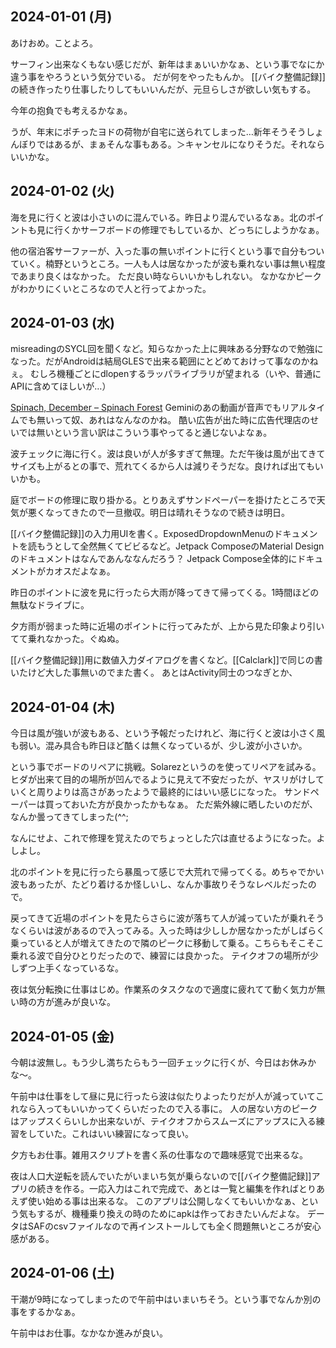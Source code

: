 ## 2024-01-01 (月)

あけおめ。ことよろ。

サーフィン出来なくもない感じだが、新年はまぁいいかなぁ、という事でなにか違う事をやろうという気分でいる。
だが何をやったもんか。
[[バイク整備記録]]の続き作ったり仕事したりしてもいいんだが、元旦らしさが欲しい気もする。

今年の抱負でも考えるかなぁ。

うが、年末にポチったヨドの荷物が自宅に送られてしまった…新年そうそうしょんぼりではあるが、まぁそんな事もある。＞キャンセルになりそうだ。それならいいかな。

## 2024-01-02 (火)

海を見に行くと波は小さいのに混んでいる。昨日より混んでいるなぁ。北のポイントも見に行くかサーフボードの修理でもしているか、どっちにしようかなぁ。

他の宿泊客サーファーが、入った事の無いポイントに行くという事で自分もついていく。楠野というところ。一人も人は居なかったが波も乗れない事は無い程度であまり良くはなかった。
ただ良い時ならいいかもしれない。
なかなかピークがわかりにくいところなので人と行ってよかった。

## 2024-01-03 (水)

misreadingのSYCL回を聞くなど。知らなかった上に興味ある分野なので勉強になった。だがAndroidは結局GLESで出来る範囲にとどめておけって事なのかねぇ。
むしろ機種ごとにdlopenするラッパライブラリが望まれる（いや、普通にAPIに含めてほしいが…）

[Spinach, December – Spinach Forest](https://records.dodgson.org/2023/12/31/spinach-december/) Geminiのあの動画が音声でもリアルタイムでも無いって奴、あれはなんなのかね。
酷い広告が出た時に広告代理店のせいでは無いという言い訳はこういう事やってると通じないよなぁ。

波チェックに海に行く。波は良いが人が多すぎて無理。ただ午後は風が出てきてサイズも上がるとの事で、荒れてくるから人は減りそうだな。良ければ出てもいいかも。

庭でボードの修理に取り掛かる。とりあえずサンドペーパーを掛けたところで天気が悪くなってきたので一旦撤収。明日は晴れそうなので続きは明日。

[[バイク整備記録]]の入力用UIを書く。ExposedDropdownMenuのドキュメントを読もうとして全然無くてビビるなど。Jetpack ComposeのMaterial Designのドキュメントはなんであんななんだろう？
Jetpack Compose全体的にドキュメントがカオスだよなぁ。

昨日のポイントに波を見に行ったら大雨が降ってきて帰ってくる。1時間ほどの無駄なドライブに。

夕方雨が弱まった時に近場のポイントに行ってみたが、上から見た印象より引いてて乗れなかった。ぐぬぬ。

[[バイク整備記録]]用に数値入力ダイアログを書くなど。[[Calclark]]で同じの書いたけど大した事無いのでまた書く。
あとはActivity同士のつなぎとか、

## 2024-01-04 (木)

今日は風が強いが波もある、という予報だったけれど、海に行くと波は小さく風も弱い。混み具合も昨日ほど酷くは無くなっているが、少し波が小さいか。

という事でボードのリペアに挑戦。Solarezというのを使ってリペアを試みる。
ヒダが出来て目的の場所が凹んでるように見えて不安だったが、ヤスリがけしていくと周りよりは高さがあったようで最終的にはいい感じになった。
サンドペーパーは買っておいた方が良かったかもなぁ。
ただ紫外線に晒したいのだが、なんか曇ってきてしまった(^^;

なんにせよ、これで修理を覚えたのでちょっとした穴は直せるようになった。よしよし。

北のポイントを見に行ったら暴風って感じで大荒れで帰ってくる。めちゃでかい波もあったが、たどり着けるか怪しいし、なんか事故りそうなレベルだったので。

戻ってきて近場のポイントを見たらさらに波が落ちて人が減っていたが乗れそうなくらいは波があるので入ってみる。入った時は少ししか居なかったがしばらく乗っていると人が増えてきたので隣のピークに移動して乗る。こちらもそこそこ乗れる波で自分ひとりだったので、練習には良かった。
テイクオフの場所が少しずつ上手くなっているな。

夜は気分転換に仕事はじめ。作業系のタスクなので適度に疲れてて動く気力が無い時の方が進みが良いな。

## 2024-01-05 (金)

今朝は波無し。もう少し満ちたらもう一回チェックに行くが、今日はお休みかな〜。

午前中は仕事をして昼に見に行ったら波は似たりよったりだが人が減っていてこれなら入ってもいいかってくらいだったので入る事に。
人の居ない方のピークはアップスくらいしか出来ないが、テイクオフからスムーズにアップスに入る練習をしていた。これはいい練習になって良い。

夕方もお仕事。雑用スクリプトを書く系の仕事なので趣味感覚で出来るな。

夜は人口大逆転を読んでいたがいまいち気が乗らないので[[バイク整備記録]]アプリの続きを作る。一応入力はこれで完成で、あとは一覧と編集を作ればとりあえず使い始める事は出来るな。
このアプリは公開しなくてもいいかなぁ、という気もするが、機種乗り換えの時のためにapkは作っておきたいんだよな。
データはSAFのcsvファイルなので再インストールしても全く問題無いところが安心感がある。

## 2024-01-06 (土)

干潮が9時になってしまったので午前中はいまいちそう。という事でなんか別の事をするかなぁ。

午前中はお仕事。なかなか進みが良い。